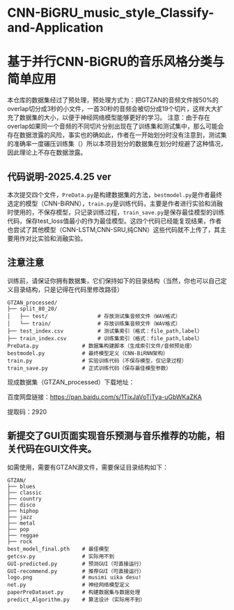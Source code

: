 # CNN-BiGRU_music_style_Classify-and-Application
# 基于并行CNN-BiGRU的音乐风格分类与简单应用

本仓库的数据集经过了预处理，预处理方式为：把GTZAN的音频文件按50%的overlap切分成3秒的小文件，一首30秒的音频会被切分成19个切片，这样大大扩充了数据集的大小，以便于神经网络模型能够更好的学习。
注意：由于存在overlap如果同一个音频的不同切片分别出现在了训练集和测试集中，那么可能会存在数据泄露的风险，事实也的确如此，作者在一开始划分时没有注意到，测试集的准确率一度碾压训练集（）所以本项目划分的数据集在划分时规避了这种情况，因此理论上不存在数据泄露。

## 代码说明-2025.4.25 ver

本次提交四个文件，`PreData.py`是构建数据集的方法，`bestmodel.py`是作者最终选定的模型（CNN-BiRNN），`train.py`是训练代码，主要是作者进行实验和消融时使用的，不保存模型，只记录训练过程，`train_save.py`是保存最佳模型的训练代码，保存test_loss值最小的作为最佳模型。这四个代码已经能复现结果，作者也尝试了其他模型（CNN-LSTM,CNN-SRU,纯CNN）这些代码就不上传了，其主要用作对比实验和消融实验。

## 注意注意

训练前，请保证你拥有数据集，它们保持如下的目录结构（当然，你也可以自己定义目录结构，只是记得在代码里修改路径）

```
GTZAN_processed/
├── split_80_20/
│   ├── test/                # 存放测试集音频文件（WAV格式）
│   └── train/               # 存放训练集音频文件（WAV格式）
├── test_index.csv           # 测试集索引（格式：file_path,label）
├── train_index.csv          # 训练集索引（格式：file_path,label）
PreData.py              # 数据集构建脚本（生成索引文件/音频预处理）
bestmodel.py            # 最终模型定义（CNN-BiRNN架构）
train.py                # 实验训练代码（不保存模型，仅记录过程）
train_save.py           # 正式训练代码（保存最佳模型参数）
```



现成数据集（GTZAN_processed）下载地址：

百度网盘链接：https://pan.baidu.com/s/1TixJaVoTiTya-uGbWKaZKA 

提取码：2920 

## 新提交了GUI页面实现音乐预测与音乐推荐的功能，相关代码在GUI文件夹。

如需使用，需要有GTZAN源文件，需要保证目录结构如下：

```
GTZAN/
├── blues                
├── classic
├── country       
├── disco
├── hiphop
├── jazz
├── metal  
├── pop 
├── reggae
├── rock
best_model_final.pth    # 最佳模型
getcsv.py               # 实际用不到
GUI-predicted.py        # 预测GUI（可直接运行）
GUI-recommend.py        # 推荐GUI（可直接运行）
logo.png                # musimi uika desu!
net.py                  # 神经网络模型定义
paperPreDataset.py      # 构建数据集与数据处理
predict_Algorithm.py    # 算法设计（实际用不到）

```


